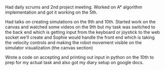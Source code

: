 
Had daily scrums and 2nd  project meeting.
Worked on A* algorithm implementation and got it working on the 5th.


Had talks on creating simulations on the 9th and 10th. Started work on the canvas and watched some videos on the 9th but my task was switched to the back end which is getting input from the keyboard or joystick to the web socket we’ll create and Sophie would handle the front end which is taking the velocity controls and making the robot movement visible on the simulator visualization (the canvas section)

Wrote a code on accepting and printing out input in python on the 10th to prep for my actual task and also got my diary setup on google docs.
